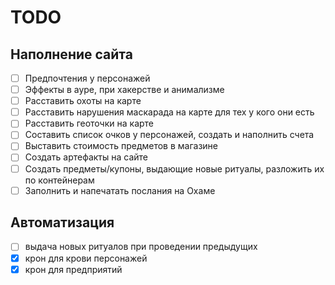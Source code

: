 # TODO

## Наполнение сайта

- [ ] Предпочтения у персонажей
- [ ] Эффекты в ауре, при хакерстве и анимализме
- [ ] Расставить охоты на карте
- [ ] Расставить нарушения маскарада на карте для тех у кого они есть
- [ ] Расставить геоточки на карте
- [ ] Составить список очков у персонажей, создать и наполнить счета
- [ ] Выставить стоимость предметов в магазине
- [ ] Создать артефакты на сайте
- [ ] Создать предметы/купоны, выдающие новые ритуалы, разложить их по контейнерам
- [ ] Заполнить и напечатать послания на Охаме

## Автоматизация

- [ ] выдача новых ритуалов при проведении предыдущих
- [x] крон для крови персонажей
- [x] крон для предприятий
